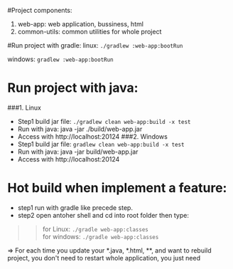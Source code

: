 #Project components:
1. web-app: web application, bussiness, html 
2. common-utils: common utilities for whole project 

#Run project with gradle:
linux: ```./gradlew :web-app:bootRun ```

windows: ```gradlew :web-app:bootRun```


# Run project with java:
###1. Linux
 - Step1 build jar file: ```./gradlew clean web-app:build -x test```
 - Run with java: java -jar ./build/web-app.jar
 - Access with http://localhost:20124
 ###2. Windows
  - Step1 build jar file: ```gradlew clean web-app:build -x test```
  - Run with java: java -jar build/web-app.jar
  - Access with http://localhost:20124

# Hot build when implement a feature:
- step1 run with gradle like precede step.
- step2 open antoher shell and cd into root folder then type:<br>
 >> for Linux: ```./gradle web-app:classes```<br>
 >> for windows: ```./gradle web-app:classes```

=> For each time you update your *.java, *.html, **, and want to rebuild project, you don't need to restart whole application, you just need 